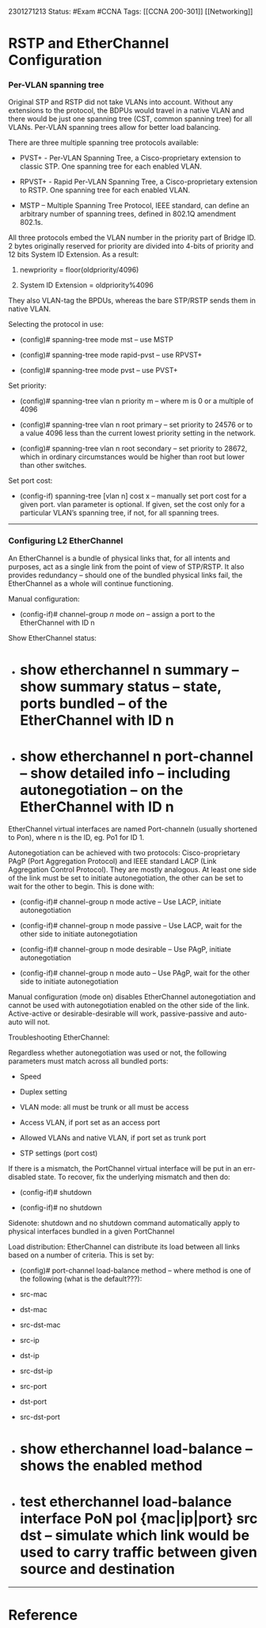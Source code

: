 2301271213
	Status: #Exam #CCNA
		Tags: [[CCNA 200-301]] [[Networking]]

# RSTP and EtherChannel Configuration

### Per-VLAN spanning tree 

Original STP and RSTP did not take VLANs into account. Without any extensions to the protocol, the BDPUs would travel in a native VLAN and there would be just one spanning tree (CST, common spanning tree) for all VLANs. Per-VLAN spanning trees allow for better load balancing.

There are three multiple spanning tree protocols available:

-   PVST+ - Per-VLAN Spanning Tree, a Cisco-proprietary extension to classic STP. One spanning tree for each enabled VLAN.
    
-   RPVST+ - Rapid Per-VLAN Spanning Tree, a Cisco-proprietary extension to RSTP. One spanning tree for each enabled VLAN.
    
-   MSTP – Multiple Spanning Tree Protocol, IEEE standard, can define an arbitrary number of spanning trees, defined in 802.1Q amendment 802.1s.
    

All three protocols embed the VLAN number in the priority part of Bridge ID. 2 bytes originally reserved for priority are divided into 4-bits of priority and 12 bits System ID Extension. As a result:

1.  newpriority = floor(oldpriority/4096)
    
2.  System ID Extension = oldpriority%4096
    

They also VLAN-tag the BPDUs, whereas the bare STP/RSTP sends them in native VLAN.

Selecting the protocol in use:

-   (config)# spanning-tree mode mst – use MSTP
    
-   (config)# spanning-tree mode rapid-pvst – use RPVST+
    
-   (config)# spanning-tree mode pvst – use PVST+
    

Set priority:

-   (config)# spanning-tree vlan n priority m – where m is 0 or a multiple of 4096
    
-   (config)# spanning-tree vlan n root primary – set priority to 24576 or to a value 4096 less than the current lowest priority setting in the network.
    
-   (config)# spanning-tree vlan n root secondary – set priority to 28672, which in ordinary circumstances would be higher than root but lower than other switches.
    

Set port cost:

-   (config-if) spanning-tree [vlan n] cost x – manually set port cost for a given port. vlan parameter is optional. If given, set the cost only for a particular VLAN’s spanning tree, if not, for all spanning trees.
    

--- 

### Configuring L2 EtherChannel
    

An EtherChannel is a bundle of physical links that, for all intents and purposes, act as a single link from the point of view of STP/RSTP. It also provides redundancy – should one of the bundled physical links fail, the EtherChannel as a whole will continue functioning.

Manual configuration:

-   (config-if)# channel-group *n* mode *on* – assign a port to the EtherChannel with ID n
    

Show EtherChannel status:

-   # show etherchannel n summary – show summary status – state, ports bundled – of the EtherChannel with ID n
    
-   # show etherchannel n port-channel – show detailed info – including autonegotiation – on the EtherChannel with ID n
    

EtherChannel virtual interfaces are named Port-channeln (usually shortened to Pon), where n is the ID, eg. Po1 for ID 1.

Autonegotiation can be achieved with two protocols: Cisco-proprietary PAgP (Port Aggregation Protocol) and IEEE standard LACP (Link Aggregation Control Protocol). They are mostly analogous. At least one side of the link must be set to initiate autonegotiation, the other can be set to wait for the other to begin. This is done with:

-   (config-if)# channel-group n mode active – Use LACP, initiate autonegotiation
    
-   (config-if)# channel-group n mode passive – Use LACP, wait for the other side to initiate autonegotiation
    
-   (config-if)# channel-group n mode desirable – Use PAgP, initiate autonegotiation
    
-   (config-if)# channel-group n mode auto – Use PAgP, wait for the other side to initiate autonegotiation
    

Manual configuration (mode on) disables EtherChannel autonegotiation and cannot be used with autonegotiation enabled on the other side of the link. Active-active or desirable-desirable will work, passive-passive and auto-auto will not.

Troubleshooting EtherChannel:

Regardless whether autonegotiation was used or not, the following parameters must match across all bundled ports:

-   Speed
    
-   Duplex setting
    
-   VLAN mode: all must be trunk or all must be access
    
-   Access VLAN, if port set as an access port
    
-   Allowed VLANs and native VLAN, if port set as trunk port
    
-   STP settings (port cost)
    

If there is a mismatch, the PortChannel virtual interface will be put in an err-disabled state. To recover, fix the underlying mismatch and then do:

-   (config-if)# shutdown
    
-   (config-if)# no shutdown
    

Sidenote: shutdown and no shutdown command automatically apply to physical interfaces bundled in a given PortChannel

Load distribution: EtherChannel can distribute its load between all links based on a number of criteria. This is set by:

-   (config)# port-channel load-balance method – where method is one of the following (what is the default???):
    

-   src-mac
    
-   dst-mac
    
-   src-dst-mac
    
-   src-ip
    
-   dst-ip
    
-   src-dst-ip
    
-   src-port
    
-   dst-port
    
-   src-dst-port
    

-   # show etherchannel load-balance – shows the enabled method
    
-   # test etherchannel load-balance interface PoN pol {mac|ip|port} src dst – simulate which link would be used to carry traffic between given source and destination
---
# Reference